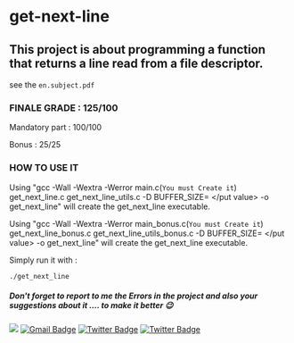 # get-next-line
## This project is about programming a function that returns a line read from a file descriptor.
see the ``en.subject.pdf``
### FINALE GRADE : 125/100
Mandatory part : 100/100

Bonus : 25/25

### HOW TO USE IT 
Using "gcc -Wall -Wextra -Werror main.c(```You must Create it```) get_next_line.c get_next_line_utils.c -D BUFFER_SIZE= </put value> -o get_next_line" will create the get_next_line executable.

Using "gcc -Wall -Wextra -Werror main_bonus.c(```You must Create it```) get_next_line_bonus.c get_next_line_utils_bonus.c -D BUFFER_SIZE= </put value> -o get_next_line" will create the get_next_line executable.

Simply run it with :

```
./get_next_line
```

##### Don't forget to report to me the Errors in the project and also your suggestions about it .... to make it better 😉
 <a href="https://github.com/commando0404" target="_blank"><img src="https://img.shields.io/badge/github-000000?style=flat-square&logo=Github&logoColor=white"/></a>
[![Gmail Badge](https://img.shields.io/badge/-Gmail-d14836?style=flat-square&logo=Gmail&logoColor=white&link=mailto:omarabdelhadi1337@gmail.com)](mailto:omarabdelhadi1337@gmail.com)
[![Twitter Badge](https://img.shields.io/badge/-Twitter-1c89f0?style=flat-square&logo=twitter&logoColor=white&link=https://twitter.com/commando404/)](https://twitter.com/commando404/) 
[![Twitter Badge](https://img.shields.io/badge/-Facebook-1c89f0?style=flat-square&logo=facebook&logoColor=white&link=https://www.facebook.com/profile.php?id=100077385294005/)](https://www.facebook.com/profile.php?id=100077385294005/)
